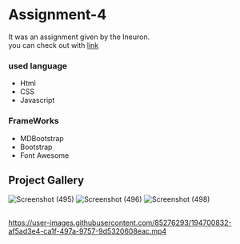 # Assignment-4 #
It was an assignment given by the Ineuron.\
you can check out with [link](https://jagrati1213.github.io/assignment-4/)
### used language ###
- Html
- CSS
- Javascript 
### FrameWorks ###
- MDBootstrap
- Bootstrap
- Font Awesome
## Project Gallery ##
![Screenshot (495)](https://user-images.githubusercontent.com/85276293/194700806-56a44f11-961a-4a3e-abba-8775150440af.png)
![Screenshot (496)](https://user-images.githubusercontent.com/85276293/194700819-60b925e0-710b-4e68-97f7-baa963a43cd6.png)
![Screenshot (498)](https://user-images.githubusercontent.com/85276293/194700828-5befacf8-46d2-4d65-9b5e-5539b5a6a3ad.png)
##
https://user-images.githubusercontent.com/85276293/194700832-af5ad3e4-ca1f-497a-9757-9d5320608eac.mp4

